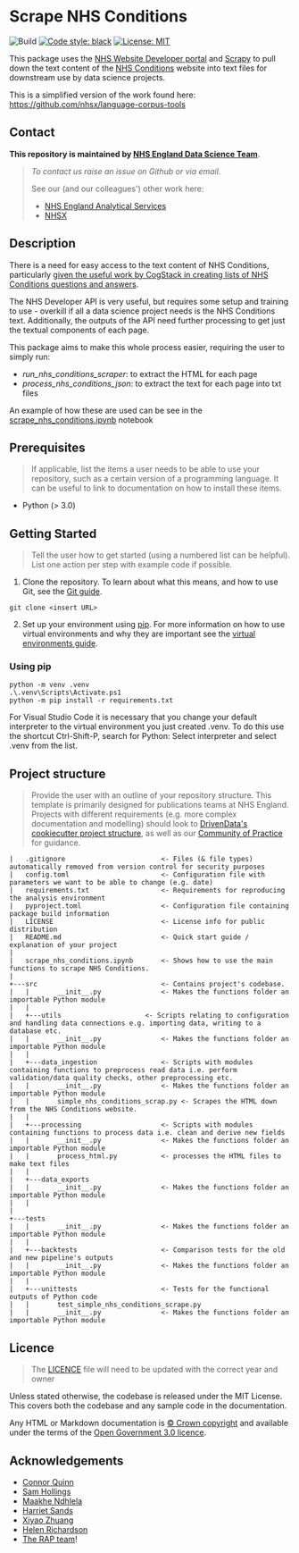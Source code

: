 # Scrape NHS Conditions 

![Build](https://github.com/nhsengland/scrape_nhs_conditions/actions/workflows/ci.yml/badge.svg)
[![Code style: black](https://img.shields.io/badge/code%20style-black-000000.svg)](https://github.com/psf/black)
[![License: MIT](https://img.shields.io/badge/License-MIT-yellow.svg)](https://opensource.org/licenses/MIT)

This package uses the [NHS Website Developer portal](https://developer.api.nhs.uk/nhs-api) and [Scrapy](https://scrapy.org/) to pull down the text content of the [NHS Conditions](https://www.nhs.uk/conditions/) website into text files for downstream use by data science projects.

This is a simplified version of the work found here: https://github.com/nhsx/language-corpus-tools

## Contact
**This repository is maintained by [NHS England Data Science Team](datascience@nhs.net)**.
> _To contact us raise an issue on Github or via email._
> 
> See our (and our colleagues') other work here: 
> - [NHS England Analytical Services](https://github.com/NHSDigital/data-analytics-services)
> - [NHSX](https://github.com/nhsx)

## Description

There is a need for easy access to the text content of NHS Conditions, particularly [given the useful work by CogStack in creating lists of NHS Conditions questions and answers](https://github.com/CogStack/OpenGPT/tree/main).

The NHS Developer API is very useful, but requires some setup and training to use - overkill if all a data science project needs is the NHS Conditions text. Additionally, the outputs of the API need further processing to get just the textual components of each page.

This package aims to make this whole process easier, requiring the user to simply run:

* *run_nhs_conditions_scraper*: to extract the HTML for each page
* *process_nhs_conditions_json*: to extract the text for each page into txt files

An example of how these are used can be see in the [scrape_nhs_conditions.ipynb](./scrape_nhs_conditions.ipynb) notebook

## Prerequisites

> If applicable, list the items a user needs to be able to use your repository, such as a certain version of a programming language. It can be useful to link to documentation on how to install these items.

* Python (> 3.0)

## Getting Started

> Tell the user how to get started (using a numbered list can be helpful). List one action per step with example code if possible.

1. Clone the repository. To learn about what this means, and how to use Git, see the [Git guide](https://nhsdigital.github.io/rap-community-of-practice/training_resources/git/using-git-collaboratively/).

```
git clone <insert URL>
```

2. Set up your environment using [pip](https://pypi.org/project/pip/). For more information on how to use virtual environments and why they are important see the [virtual environments guide](https://nhsdigital.github.io/rap-community-of-practice/training_resources/python/virtual-environments/why-use-virtual-environments/).

### Using pip
```
python -m venv .venv
.\.venv\Scripts\Activate.ps1
python -m pip install -r requirements.txt
```
For Visual Studio Code it is necessary that you change your default interpreter to the virtual environment you just created .venv. To do this use the shortcut Ctrl-Shift-P, search for Python: Select interpreter and select .venv from the list.

## Project structure

> Provide the user with an outline of your repository structure. This template is primarily designed for publications teams at NHS England. Projects with different requirements (e.g. more complex documentation and modelling) should look to [DrivenData's cookiecutter project structure](https://drivendata.github.io/cookiecutter-data-science/#directory-structure), as well as our [Community of Practice](https://nhsdigital.github.io/rap-community-of-practice/training_resources/python/project-structure-and-packaging/) for guidance.

```text
|   .gitignore                        <- Files (& file types) automatically removed from version control for security purposes
|   config.toml                       <- Configuration file with parameters we want to be able to change (e.g. date)
|   requirements.txt                  <- Requirements for reproducing the analysis environment 
|   pyproject.toml                    <- Configuration file containing package build information
|   LICENSE                           <- License info for public distribution
|   README.md                         <- Quick start guide / explanation of your project
|
|   scrape_nhs_conditions.ipynb       <- Shows how to use the main functions to scrape NHS Conditions.     
|
+---src                               <- Contains project's codebase.
|   |       __init__.py               <- Makes the functions folder an importable Python module
|   |
|   +---utils                     <- Scripts relating to configuration and handling data connections e.g. importing data, writing to a database etc.
|   |       __init__.py               <- Makes the functions folder an importable Python module
|   | 
|   +---data_ingestion                <- Scripts with modules containing functions to preprocess read data i.e. perform validation/data quality checks, other preprocessing etc.
|   |       __init__.py               <- Makes the functions folder an importable Python module
|   |       simple_nhs_conditions_scrap.py <- Scrapes the HTML down from the NHS Conditions website.
|   |
|   +---processing                    <- Scripts with modules containing functions to process data i.e. clean and derive new fields
|   |       __init__.py               <- Makes the functions folder an importable Python module
|   |       process_html.py           <- processes the HTML files to make text files 
|   |
|   +---data_exports
|   |       __init__.py               <- Makes the functions folder an importable Python module
|   |
|
+---tests
|   |       __init__.py               <- Makes the functions folder an importable Python module
|   |
|   +---backtests                     <- Comparison tests for the old and new pipeline's outputs
|   |       __init__.py               <- Makes the functions folder an importable Python module
|   |
|   +---unittests                     <- Tests for the functional outputs of Python code
|   |       test_simple_nhs_conditions_scrape.py
|   |       __init__.py               <- Makes the functions folder an importable Python module
```

## Licence

> The [LICENCE](/LICENCE) file will need to be updated with the correct year and owner

Unless stated otherwise, the codebase is released under the MIT License. This covers both the codebase and any sample code in the documentation.

Any HTML or Markdown documentation is [© Crown copyright](https://www.nationalarchives.gov.uk/information-management/re-using-public-sector-information/uk-government-licensing-framework/crown-copyright/) and available under the terms of the [Open Government 3.0 licence](https://www.nationalarchives.gov.uk/doc/open-government-licence/version/3/).

## Acknowledgements
- [Connor Quinn](https://github.com/connor1q)
- [Sam Hollings](https://github.com/SamHollings)
- [Maakhe Ndhlela](https://github.com/maakhe)
- [Harriet Sands](https://github.com/harrietrs)
- [Xiyao Zhuang](https://github.com/xiyaozhuang)
- [Helen Richardson](https://github.com/helrich)
- [The RAP team](https://github.com/NHSDigital/rap-community-of-practice)!
